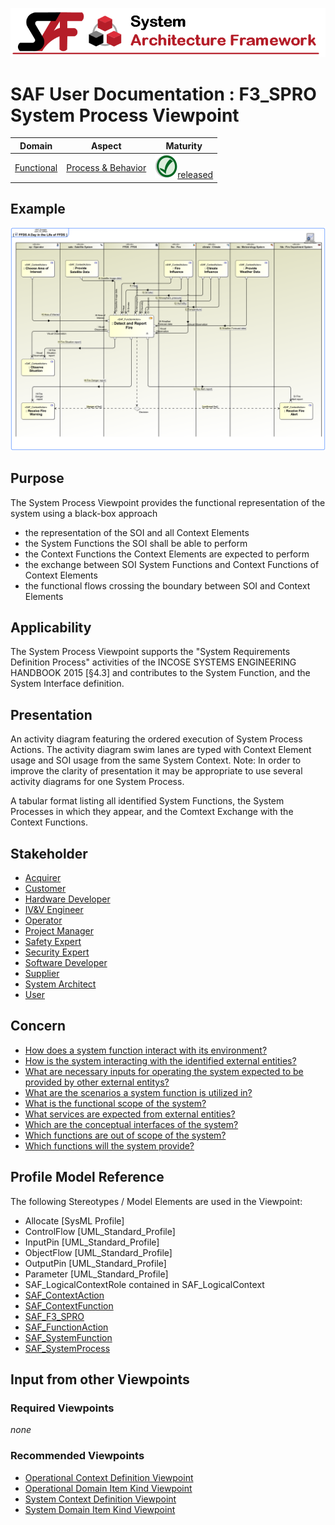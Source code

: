 ![System Architecture Framework](../diagrams/Banner_SAF.png)
# SAF User Documentation : **F3_SPRO** System Process Viewpoint
|**Domain**|**Aspect**|**Maturity**|
| --- | --- | --- |
|[Functional](../domains.md#Domain-Functional)|[Process & Behavior](../aspects.md#Aspect-Process-&-Behavior)|![Released](../diagrams/Symbol_confirmed.png )[released](../using-saf/maturity.md#released)|
## Example
![System-Process-Viewpoint-primary-example.svg](../diagrams/vp-examples/System-Process-Viewpoint-primary-example.svg)
## Purpose
The System Process Viewpoint provides the functional representation of the system using a black-box approach
* the representation of the SOI and all Context Elements
* the System Functions the SOI shall be able to perform
* the Context Functions the Context Elements are expected to perform
* the exchange between SOI System Functions and Context Functions of Context Elements
* the functional flows crossing the boundary between SOI and Context Elements
## Applicability
The System Process Viewpoint supports the "System Requirements Definition Process" activities of the INCOSE SYSTEMS ENGINEERING HANDBOOK 2015 [§4.3] and contributes to the System Function, and the System Interface definition.
## Presentation
An activity diagram featuring the ordered execution of System Process Actions. The activity diagram swim lanes are typed with Context Element usage and SOI usage from the same System Context. 
Note: In order to improve the clarity of presentation it may be appropriate to use several activity diagrams for one System Process.

A tabular format listing all identified System Functions, the System Processes in which they appear, and the Comtext Exchange with the Context Functions.

## Stakeholder
* [Acquirer](../stakeholders.md#Acquirer)
* [Customer](../stakeholders.md#Customer)
* [Hardware Developer](../stakeholders.md#Hardware-Developer)
* [IV&V Engineer](../stakeholders.md#IV&V-Engineer)
* [Operator](../stakeholders.md#Operator)
* [Project Manager](../stakeholders.md#Project-Manager)
* [Safety Expert](../stakeholders.md#Safety-Expert)
* [Security Expert](../stakeholders.md#Security-Expert)
* [Software Developer](../stakeholders.md#Software-Developer)
* [Supplier](../stakeholders.md#Supplier)
* [System Architect](../stakeholders.md#System-Architect)
* [User](../stakeholders.md#User)
## Concern
* [How does a system function interact with its environment?](../concerns.md#_2021x_2_8710274_1674576758952_658537_23403)
* [How is the system interacting with the identified external entities?](../concerns.md#_2021x_2_8710274_1674576758710_799233_23181)
* [What are necessary inputs for operating the system expected to be provided by other external entitys?](../concerns.md#_2021x_2_8710274_1674576758674_250912_23143)
* [What are the scenarios a system function is utilized in?](../concerns.md#_2021x_2_8710274_1674576758630_745758_23103)
* [What is the functional scope of the system?](../concerns.md#_2021x_2_8710274_1674576758960_189958_23415)
* [What services are expected from external entities?](../concerns.md#_2021x_2_8710274_1674576758798_462644_23290)
* [Which are the conceptual interfaces of the system?](../concerns.md#_2021x_2_8710274_1674576758808_527146_23298)
* [Which functions are out of scope of the system?](../concerns.md#_2021x_2_8710274_1674576758924_539039_23390)
* [Which functions will the system provide?](../concerns.md#_2021x_2_8710274_1674576758649_392764_23120)
## Profile Model Reference
The following Stereotypes / Model Elements are used in the Viewpoint:
* Allocate [SysML Profile]
* ControlFlow [UML_Standard_Profile]
* InputPin [UML_Standard_Profile]
* ObjectFlow [UML_Standard_Profile]
* OutputPin [UML_Standard_Profile]
* Parameter [UML_Standard_Profile]
* SAF_LogicalContextRole contained in SAF_LogicalContext
* [SAF_ContextAction](../stereotypes.md#SAF_ContextAction)
* [SAF_ContextFunction](../stereotypes.md#SAF_ContextFunction)
* [SAF_F3_SPRO](../stereotypes.md#SAF_F3_SPRO)
* [SAF_FunctionAction](../stereotypes.md#SAF_FunctionAction)
* [SAF_SystemFunction](../stereotypes.md#SAF_SystemFunction)
* [SAF_SystemProcess](../stereotypes.md#SAF_SystemProcess)
## Input from other Viewpoints
### Required Viewpoints
*none*
### Recommended Viewpoints
* [Operational Context Definition Viewpoint](Operational-Context-Definition-Viewpoint.md)
* [Operational Domain Item Kind Viewpoint](Operational-Domain-Item-Kind-Viewpoint.md)
* [System Context Definition Viewpoint](System-Context-Definition-Viewpoint.md)
* [System Domain Item Kind Viewpoint](System-Domain-Item-Kind-Viewpoint.md)
